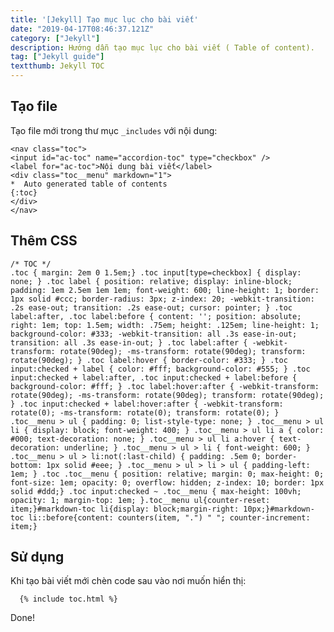 ```yaml
---
title: '[Jekyll] Tạo mục lục cho bài viết'
date: "2019-04-17T08:46:37.121Z"
category: ["Jekyll"]
description: Hướng dẫn tạo mục lục cho bài viết ( Table of content).
tag: ["Jekyll guide"]
textthumb: Jekyll TOC
---
```

## Tạo file

Tạo file mới trong thư mục `_includes` với nội dung:

    <nav class="toc">
    <input id="ac-toc" name="accordion-toc" type="checkbox" />
    <label for="ac-toc">Nội dung bài viết</label>
    <div class="toc__menu" markdown="1">
    *  Auto generated table of contents
    {:toc}
    </div>
    </nav>

## Thêm CSS

    /* TOC */
    .toc { margin: 2em 0 1.5em;} .toc input[type=checkbox] { display: none; } .toc label { position: relative; display: inline-block; padding: 1em 2.5em 1em 1em; font-weight: 600; line-height: 1; border: 1px solid #ccc; border-radius: 3px; z-index: 20; -webkit-transition: .2s ease-out; transition: .2s ease-out; cursor: pointer; } .toc label:after, .toc label:before { content: ''; position: absolute; right: 1em; top: 1.5em; width: .75em; height: .125em; line-height: 1; background-color: #333; -webkit-transition: all .3s ease-in-out; transition: all .3s ease-in-out; } .toc label:after { -webkit-transform: rotate(90deg); -ms-transform: rotate(90deg); transform: rotate(90deg); } .toc label:hover { border-color: #333; } .toc input:checked + label { color: #fff; background-color: #555; } .toc input:checked + label:after, .toc input:checked + label:before { background-color: #fff; } .toc label:hover:after { -webkit-transform: rotate(90deg); -ms-transform: rotate(90deg); transform: rotate(90deg); } .toc input:checked + label:hover:after { -webkit-transform: rotate(0); -ms-transform: rotate(0); transform: rotate(0); } .toc__menu > ul { padding: 0; list-style-type: none; } .toc__menu > ul li { display: block; font-weight: 400; } .toc__menu > ul li a { color: #000; text-decoration: none; } .toc__menu > ul li a:hover { text-decoration: underline; } .toc__menu > ul > li { font-weight: 600; } .toc__menu > ul > li:not(:last-child) { padding: .5em 0; border-bottom: 1px solid #eee; } .toc__menu > ul > li > ul { padding-left: 1em; } .toc .toc__menu { position: relative; margin: 0; max-height: 0; font-size: 1em; opacity: 0; overflow: hidden; z-index: 10; border: 1px solid #ddd;} .toc input:checked ~ .toc__menu { max-height: 100vh; opacity: 1; margin-top: 1em; }.toc__menu ul{counter-reset: item;}#markdown-toc li{display: block;margin-right: 10px;}#markdown-toc li::before{content: counters(item, ".") " "; counter-increment: item;}
	
## Sử dụng

Khi tạo bài viết mới chèn code sau vào nơi muốn hiển thị:

```
  {% include toc.html %}
```

Done!
